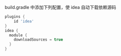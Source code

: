 build.gradle 中添加下列配置，使 idea 自动下载依赖源码

```groovy
plugins {
    id 'idea'
}
idea {
  module {
    downloadSources = true
  }
}
```
